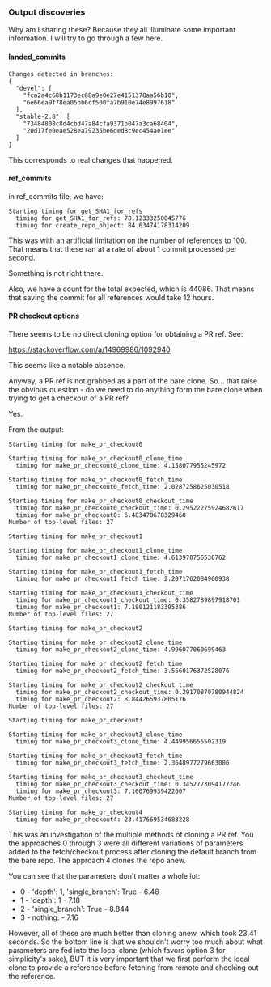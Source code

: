 ### Output discoveries

Why am I sharing these? Because they all illuminate some important information.
I will try to go through a few here.

#### landed_commits

```
Changes detected in branches:
{
  "devel": [
    "fca2a4c68b1173ec88a9e0e27e4151378aa56b10",
    "6e66ea9f78ea05bb6cf500fa7b910e74e8997618"
  ],
  "stable-2.8": [
    "73484808c8d4cbd47a84cfa9371b047a3ca68404",
    "20d17fe0eae528ea79235be6ded8c9ec454ae1ee"
  ]
}
```

This corresponds to real changes that happened.


#### ref_commits

in ref_commits file, we have:

```
Starting timing for get_SHA1_for_refs
  timing for get_SHA1_for_refs: 78.12333250045776
  timing for create_repo_object: 84.63474178314209
```

This was with an artificial limitation on the number of references
to 100. That means that these ran at a rate of about 1 commit
processed per second.

Something is not right there.

Also, we have a count for the total expected, which is 44086.
That means that saving the commit for all references would take 12 hours.

#### PR checkout options

There seems to be no direct cloning option for obtaining a PR ref. See:

https://stackoverflow.com/a/14969986/1092940

This seems like a notable absence.

Anyway, a PR ref is not grabbed as a part of the bare clone. So... that
raise the obvious question - do we need to do anything form the bare
clone when trying to get a checkout of a PR ref?

Yes.

From the output:

```
Starting timing for make_pr_checkout0

Starting timing for make_pr_checkout0_clone_time
  timing for make_pr_checkout0_clone_time: 4.158077955245972

Starting timing for make_pr_checkout0_fetch_time
  timing for make_pr_checkout0_fetch_time: 2.0287258625030518

Starting timing for make_pr_checkout0_checkout_time
  timing for make_pr_checkout0_checkout_time: 0.29522275924682617
  timing for make_pr_checkout0: 6.483470678329468
Number of top-level files: 27

Starting timing for make_pr_checkout1

Starting timing for make_pr_checkout1_clone_time
  timing for make_pr_checkout1_clone_time: 4.613970756530762

Starting timing for make_pr_checkout1_fetch_time
  timing for make_pr_checkout1_fetch_time: 2.2071762084960938

Starting timing for make_pr_checkout1_checkout_time
  timing for make_pr_checkout1_checkout_time: 0.3582789897918701
  timing for make_pr_checkout1: 7.180121183395386
Number of top-level files: 27

Starting timing for make_pr_checkout2

Starting timing for make_pr_checkout2_clone_time
  timing for make_pr_checkout2_clone_time: 4.996077060699463

Starting timing for make_pr_checkout2_fetch_time
  timing for make_pr_checkout2_fetch_time: 3.5560176372528076

Starting timing for make_pr_checkout2_checkout_time
  timing for make_pr_checkout2_checkout_time: 0.29170870780944824
  timing for make_pr_checkout2: 8.844265937805176
Number of top-level files: 27

Starting timing for make_pr_checkout3

Starting timing for make_pr_checkout3_clone_time
  timing for make_pr_checkout3_clone_time: 4.449956655502319

Starting timing for make_pr_checkout3_fetch_time
  timing for make_pr_checkout3_fetch_time: 2.3648977279663086

Starting timing for make_pr_checkout3_checkout_time
  timing for make_pr_checkout3_checkout_time: 0.3452773094177246
  timing for make_pr_checkout3: 7.160769939422607
Number of top-level files: 27

Starting timing for make_pr_checkout4
  timing for make_pr_checkout4: 23.417669534683228
```

This was an investigation of the multiple methods of cloning a PR ref.
You the approaches 0 through 3 were all different variations of
parameters added to the fetch/checkout process after cloning the default
branch from the bare repo. The approach 4 clones the repo anew.

You can see that the parameters don't matter a whole lot:

 - 0 - 'depth': 1, 'single_branch': True - 6.48
 - 1 - 'depth': 1 - 7.18
 - 2 - 'single_branch': True - 8.844
 - 3 - nothing: - 7.16

However, all of these are much better than cloning anew, which took 23.41 seconds.
So the bottom line is that we shouldn't worry too much about what parameters
are fed into the local clone (which favors option 3 for simplicity's sake),
BUT it is very important that we first perform the local clone to provide
a reference before fetching from remote and checking out the reference.
